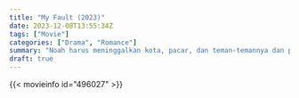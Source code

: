 ```yaml
---
title: "My Fault (2023)"
date: 2023-12-08T13:55:34Z
tags: ["Movie"]
categories: ["Drama", "Romance"]
summary: "Noah harus meninggalkan kota, pacar, dan teman-temannya dan pindah ke rumah suami baru ibunya yang kaya raya. Di sana dia bertemu Nick, saudara tirinya yang baru. Mereka jatuh cinta secara diam-diam."
draft: true
---
```


<mux-player stream-type="on-demand"
src="https://kp3d-my.sharepoint.com/personal/ryoo_kp3d_onmicrosoft_com/_layouts/15/download.aspx?share=ER6igQMFvItCoEu8lYtfoFUBZtw1VS3pD_GEQEuzJFK-aw" prefer-playback="mse" controls>

</mux-player>


{{< movieinfo id="496027" >}}

<script src="https://cdn.jsdelivr.net/npm/@mux/mux-player"></script>

 <script type="application/ld+json ">
{
"@context": "https://schema.org/",
"@type": "VideoObject",
"name": "My Fault",
"contentUrl": "https://stream.mux.com/EZdszqs01Vu01ASde6h9UNmkA9mHQQJtjuxgZzj2rlq1c.m3u8",
"thumbnailUrl": "https://www.themoviedb.org/t/p/original/pNOccytgkGuyofTLmh1sqEfTJuE.jpg?width=314&fit_mode=preserve&time=25",
"uploadDate": "2023-12-08T13:55:34Z",
}

</script>
